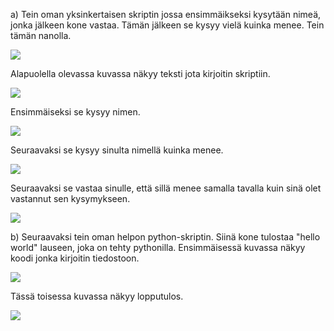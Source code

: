 a) Tein oman yksinkertaisen skriptin jossa ensimmäikseksi kysytään nimeä, jonka jälkeen kone vastaa. Tämän jälkeen se kysyy vielä kuinka menee. Tein tämän nanolla.

<img src=![nano](https://user-images.githubusercontent.com/104196551/233949902-64b6dfd9-dc49-434c-87d4-4cb50e1f8693.png)/>

Alapuolella olevassa kuvassa näkyy teksti jota kirjoitin skriptiin.

<img src=![ls](https://user-images.githubusercontent.com/104196551/233950149-c8b14be3-f317-4029-9027-234c841694cf.png)/>

Ensimmäiseksi se kysyy nimen.

<img src=![1](https://user-images.githubusercontent.com/104196551/233950214-5a6af706-264f-48fb-9be6-182d19256256.png)/>

Seuraavaksi se kysyy sinulta nimellä kuinka menee.

<img src=![2](https://user-images.githubusercontent.com/104196551/233950247-9e31e514-4f99-4199-93a7-d3ed8a7c8cae.png)/>

Seuraavaksi se vastaa sinulle, että sillä menee samalla tavalla kuin sinä olet vastannut sen kysymykseen.

<img src=![3](https://user-images.githubusercontent.com/104196551/233950280-cbb5e7ae-26a0-4995-8dc2-e25c89ca7e88.png)/>

b) Seuraavaksi tein oman helpon python-skriptin. Siinä kone tulostaa "hello world" lauseen, joka on tehty pythonilla. Ensimmäisessä kuvassa näkyy koodi jonka kirjoitin tiedostoon.

<img src=![cat](https://user-images.githubusercontent.com/104196551/233949762-c50e332f-1cd1-4757-91ed-320c7dca4e9a.png)/>

Tässä toisessa kuvassa näkyy lopputulos.

<img src=![hello](https://user-images.githubusercontent.com/104196551/233950563-65a048ed-dc24-4376-8c4c-35986eab554d.png)/>

